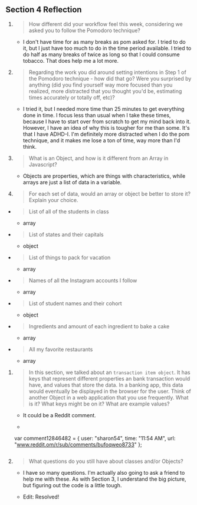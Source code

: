 ## Section 4 Reflection

1. > How different did your workflow feel this week, considering we asked you to follow the Pomodoro technique?

    * I don't have time for as many breaks as pom asked for. I tried to do it, but I just have too much to do in the time period available. I tried to do half as many breaks of twice as long so that I could consume tobacco. That does help me a lot more.

1. > Regarding the work you did around setting intentions in Step 1 of the Pomodoro technique - how did that go? Were you surprised by anything (did you find yourself way more focused than you realized, more distracted that you thought you'd be, estimating times accurately or totally off, etc)?

    * I tried it, but I needed more time than 25 minutes to get everything done in time. I focus less than usual when I take these times, because I have to start over from scratch to get my mind back into it. However, I have an idea of why this is tougher for me than some. It's that I have ADHD-I. I'm definitely more distracted when I do the pom technique, and it makes me lose a ton of time, way more than I'd think.

1. > What is an Object, and how is it different from an Array in Javascript?

    * Objects are properties, which are things with characteristics, while arrays are just a list of data in a variable.

1. > For each set of data, would an array or object be better to store it? Explain your choice.

  * > List of all of the students in class
      * array
  * > List of states and their capitals
      * object
  * > List of things to pack for vacation
      * array
  * > Names of all the Instagram accounts I follow
      * array
  * > List of student names and their cohort
      * object
  * > Ingredients and amount of each ingredient to bake a cake
      * array
  * > All my favorite restaurants
      * array

1. > In this section, we talked about an `transaction item object`. It has keys that represent different properties an bank transaction would have, and values that store the data. In a banking app, this data would eventually be displayed in the browser for the user. Think of another Object in a web application that you use frequently. What is it? What keys might be on it? What are example values?

    * It could be a Reddit comment.
    * ```
    var comment12846482 = {
      user: "sharon54",
      time: "11:54 AM",
      url: "www.reddit.om/r/sub/comments/bufoqweo8733"
    };
    ```

1. > What questions do you still have about classes and/or Objects?

    * I have so many questions. I'm actually also going to ask a friend to help me with these. As with Section 3, I understand the big picture, but figuring out the code is a little tough.

    * Edit: Resolved!
